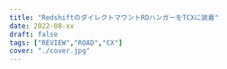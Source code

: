 ```yaml
---
title: "RedshiftのダイレクトマウントRDハンガーをTCXに装着"
date: 2022-08-xx
draft: false
tags: ["REVIEW","ROAD","CX"]
cover: "./cover.jpg"
---
```

